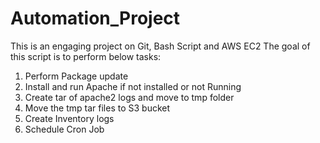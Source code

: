 # Automation_Project
This is an engaging project on Git, Bash Script and AWS EC2
The goal of this script is to perform below tasks:
1. Perform Package update
2. Install and run Apache if not installed or not Running
3. Create tar of apache2 logs and move to tmp folder
4. Move the tmp tar files to S3 bucket
5. Create Inventory logs
6. Schedule Cron Job

